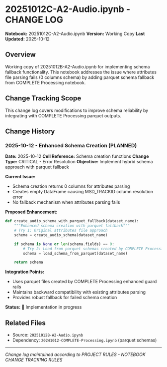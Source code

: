 # 20251012C-A2-Audio.ipynb - CHANGE LOG

**Notebook:** 20251012C-A2-Audio.ipynb
**Version:** Working Copy
**Last Updated:** 2025-10-12

## Overview
Working copy of 20251012B-A2-Audio.ipynb for implementing schema fallback functionality. This notebook addresses the issue where attributes file parsing fails (0 columns schema) by adding parquet schema fallback from COMPLETE Processing notebook.

## Change Tracking Scope
This change log covers modifications to improve schema reliability by integrating with COMPLETE Processing parquet outputs.

## Change History

### 2025-10-12 - Enhanced Schema Creation (PLANNED)
**Date:** 2025-10-12
**Cell Reference:** Schema creation functions
**Change Type:** CRITICAL - Error Resolution
**Objective:** Implement hybrid schema approach with parquet fallback

**Current Issue:**
- Schema creation returns 0 columns for attributes parsing
- Creates empty DataFrame causing MSD_TRACKID column resolution error
- No fallback mechanism when attributes parsing fails

**Proposed Enhancement:**
```python
def create_audio_schema_with_parquet_fallback(dataset_name):
    """Enhanced schema creation with parquet fallback"""
    # Try 1: Original attributes file approach
    schema = create_audio_schema(dataset_name)

    if schema is None or len(schema.fields) == 0:
        # Try 2: Load from parquet schemas created by COMPLETE Processing
        schema = load_schema_from_parquet(dataset_name)

    return schema
```

**Integration Points:**
- Uses parquet files created by COMPLETE Processing enhanced guard rails
- Maintains backward compatibility with existing attributes parsing
- Provides robust fallback for failed schema creation

**Status:** 🔄 Implementation in progress

## Related Files
- Source: `20251012B-A2-Audio.ipynb`
- Dependency: `20241012-COMPLETE-Processing.ipynb` (parquet schemas)

---
*Change log maintained according to PROJECT RULES - NOTEBOOK CHANGE TRACKING RULES*